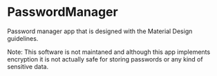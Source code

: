 # PasswordManager

Password manager app that is designed with the Material Design guidelines.

Note: This software is not maintaned and although this app implements encryption it is not actually safe for storing passwords or any kind of sensitive data.


